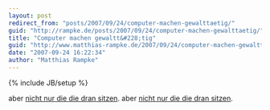 ```yaml
---
layout: post
redirect_from: "posts/2007/09/24/computer-machen-gewalttaetig/"
guid: "http://rampke.de/posts/2007/09/24/computer-machen-gewalttaetig/"
title: "Computer machen gewaltt&#228;tig"
guid: "http://www.matthias-rampke.de/2007/09/24/computer-machen-gewalttaetig/"
date: "2007-09-24 16:22:34"
author: "Matthias Rampke"
---
```

{% include JB/setup %}

aber <a href="http://afp.google.com/article/ALeqM5hEnwRmgVH5TKc3hscs5p3ByBWhUA">nicht nur die die dran sitzen</a>.
aber <a href="http://afp.google.com/article/ALeqM5hEnwRmgVH5TKc3hscs5p3ByBWhUA">nicht nur die die dran sitzen</a>.

